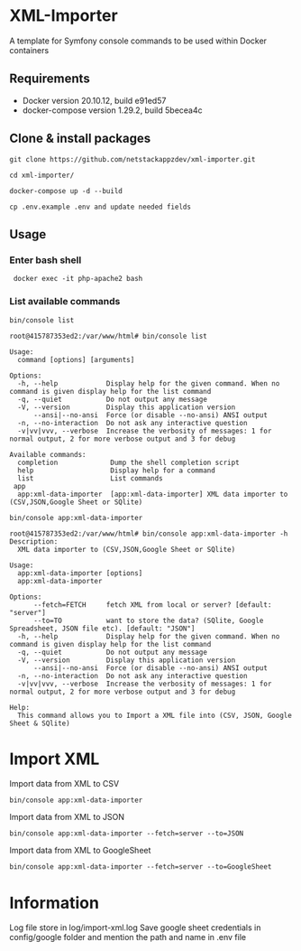 # XML-Importer
A template for Symfony console commands to be used within Docker containers

## Requirements
- Docker version 20.10.12, build e91ed57
- docker-compose version 1.29.2, build 5becea4c

## Clone & install packages

```
git clone https://github.com/netstackappzdev/xml-importer.git
```

```
cd xml-importer/
```

```
docker-compose up -d --build
```

```
cp .env.example .env and update needed fields
```

## Usage

### Enter bash shell
```
 docker exec -it php-apache2 bash
```

### List available commands
```
bin/console list
```
```
root@415787353ed2:/var/www/html# bin/console list

Usage:
  command [options] [arguments]

Options:
  -h, --help            Display help for the given command. When no command is given display help for the list command
  -q, --quiet           Do not output any message
  -V, --version         Display this application version
      --ansi|--no-ansi  Force (or disable --no-ansi) ANSI output
  -n, --no-interaction  Do not ask any interactive question
  -v|vv|vvv, --verbose  Increase the verbosity of messages: 1 for normal output, 2 for more verbose output and 3 for debug

Available commands:
  completion             Dump the shell completion script
  help                   Display help for a command
  list                   List commands
 app
  app:xml-data-importer  [app:xml-data-importer] XML data importer to (CSV,JSON,Google Sheet or SQlite)
```

```
bin/console app:xml-data-importer
```
```
root@415787353ed2:/var/www/html# bin/console app:xml-data-importer -h
Description:
  XML data importer to (CSV,JSON,Google Sheet or SQlite)

Usage:
  app:xml-data-importer [options]
  app:xml-data-importer

Options:
      --fetch=FETCH     fetch XML from local or server? [default: "server"]
      --to=TO           want to store the data? (SQlite, Google Spreadsheet, JSON file etc). [default: "JSON"]
  -h, --help            Display help for the given command. When no command is given display help for the list command
  -q, --quiet           Do not output any message
  -V, --version         Display this application version
      --ansi|--no-ansi  Force (or disable --no-ansi) ANSI output
  -n, --no-interaction  Do not ask any interactive question
  -v|vv|vvv, --verbose  Increase the verbosity of messages: 1 for normal output, 2 for more verbose output and 3 for debug

Help:
  This command allows you to Import a XML file into (CSV, JSON, Google Sheet & SQlite)
```

Import XML
===================
Import data from XML to CSV

    bin/console app:xml-data-importer 
    
Import data from XML to JSON

    bin/console app:xml-data-importer --fetch=server --to=JSON

Import data from XML to GoogleSheet

    bin/console app:xml-data-importer --fetch=server --to=GoogleSheet
    
Information
===================
Log file store in log/import-xml.log
Save google sheet credentials in config/google folder and mention the path and name in .env file

